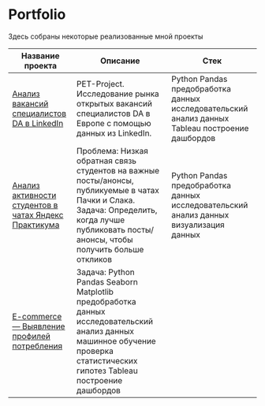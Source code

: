 # Portfolio
Здесь собраны некоторые реализованные мной проекты

| **Название проекта** | **Описание** | **Стек** |
| ------- | -------- | -------- |
| [Анализ вакансий специалистов DA в LinkedIn](https://github.com/Narbekovavioletta/Portfolio/blob/main/linkedin/README.md) | PET-Project. Исследование рынка открытых вакансий специалистов DA в Европе с помощью данных из LinkedIn. | Python Pandas предобработка данных исследовательский анализ данных Tableau построение дашбордов |
| [Анализ активности студентов в чатах Яндекс Практикума](https://github.com/Narbekovavioletta/Portfolio/blob/main/chat_analisis/README.md) | Проблема: Низкая обратная связь студентов на важные посты/анонсы, публикуемые в чатах Пачки и Слака. Задача: Определить, когда лучше публиковать посты/анонсы, чтобы получить больше откликов | Python Pandas предобработка данных исследовательский анализ данных визуализация данных |
| [E-commerce — Выявление профилей потребления](https://github.com/Narbekovavioletta/Portfolio/tree/main/e-com) | Задача: Python Pandas Seaborn Matplotlib предобработка данных исследовательский анализ данных машинное обучение проверка статистических гипотез Tableau построение дашбордов |
